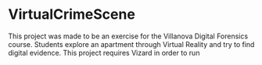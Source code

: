 # VirtualCrimeScene
This project was made to be an exercise for the Villanova Digital Forensics course. Students explore an apartment through Virtual Reality and try to find digital evidence. This project requires Vizard in order to run
